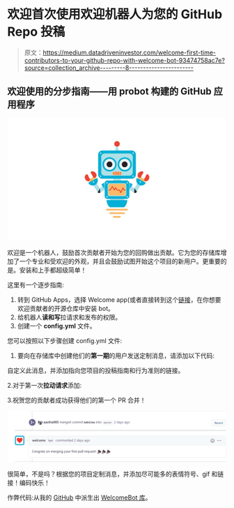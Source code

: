 # 欢迎首次使用欢迎机器人为您的 GitHub Repo 投稿

> 原文：<https://medium.datadriveninvestor.com/welcome-first-time-contributors-to-your-github-repo-with-welcome-bot-93474758ac7e?source=collection_archive---------8----------------------->

## 欢迎使用的分步指南——用 probot 构建的 GitHub 应用程序

![](img/a9ab23c7c86c5e8fb08ec612c6d07a12.png)

欢迎是一个机器人，鼓励首次贡献者开始为您的回购做出贡献。它为您的存储库增加了一个专业和受欢迎的外观，并且会鼓励试图开始这个项目的新用户。更重要的是。安装和上手都超级简单！

这里有一个逐步指南:

1.  转到 GitHub Apps，选择 Welcome app(或者直接转到这个[链接](https://github.com/apps/welcome)，在你想要欢迎贡献者的开源仓库中安装 bot。
2.  给机器人**读和写**拉请求和发布的权限。
3.  创建一个 **config.yml** 文件。

您可以按照以下步骤创建 config.yml 文件:

1.  要向在存储库中创建他们的**第一期**的用户发送定制消息，请添加以下代码:

自定义此消息，并添加指向您项目的投稿指南和行为准则的链接。

2.对于第一次**拉动请求**添加:

3.祝贺您的贡献者成功获得他们的第一个 PR 合并！

![](img/3686efdee31298ce84dfd294c94293e3.png)

很简单，不是吗？根据您的项目定制消息，并添加尽可能多的表情符号、gif 和链接！编码快乐！

作弊代码:从我的 [GitHub](https://github.com/aastha985) 中派生出 [WelcomeBot 库](https://github.com/aastha985/WelcomeBot)。